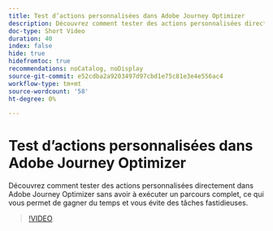 ```yaml
---
title: Test d’actions personnalisées dans Adobe Journey Optimizer
description: Découvrez comment tester des actions personnalisées directement dans Adobe Journey Optimizer sans avoir à exécuter un parcours complet, ce qui vous permet de gagner du temps et vous évite des tâches fastidieuses.
doc-type: Short Video
duration: 40
index: false
hide: true
hidefromtoc: true
recommendations: noCatalog, noDisplay
source-git-commit: e52cdba2a9203497d97cbd1e75c81e3e4e556ac4
workflow-type: tm+mt
source-wordcount: '58'
ht-degree: 0%

---
```



# Test d’actions personnalisées dans Adobe Journey Optimizer

Découvrez comment tester des actions personnalisées directement dans Adobe Journey Optimizer sans avoir à exécuter un parcours complet, ce qui vous permet de gagner du temps et vous évite des tâches fastidieuses.

<!-- 62_S522_3442522_39_testing-custom-actions-in-adobe-journey-optimizer -->
>[!VIDEO](https://video.tv.adobe.com/v/3460437/?learn=on&enablevpops=true&captions=fre_fr)
